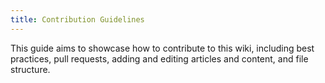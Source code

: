 ```yaml
---
title: Contribution Guidelines
---
```


This guide aims to showcase how to contribute to this wiki, including best practices, pull requests, adding and editing articles and content, and file structure. 